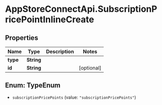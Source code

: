 # AppStoreConnectApi.SubscriptionPricePointInlineCreate

## Properties

Name | Type | Description | Notes
------------ | ------------- | ------------- | -------------
**type** | **String** |  | 
**id** | **String** |  | [optional] 



## Enum: TypeEnum


* `subscriptionPricePoints` (value: `"subscriptionPricePoints"`)




